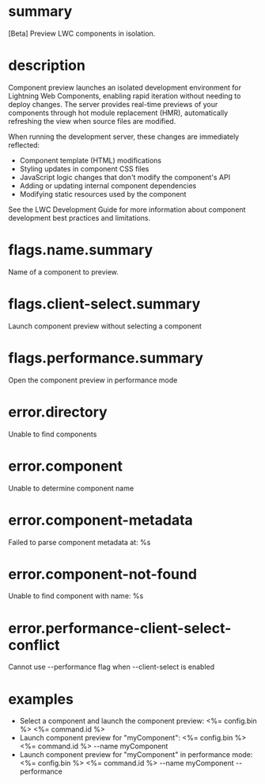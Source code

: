 # summary

[Beta] Preview LWC components in isolation.

# description

Component preview launches an isolated development environment for Lightning Web Components, enabling rapid iteration without needing to deploy changes. The server provides real-time previews of your components through hot module replacement (HMR), automatically refreshing the view when source files are modified.

When running the development server, these changes are immediately reflected:

- Component template (HTML) modifications
- Styling updates in component CSS files
- JavaScript logic changes that don't modify the component's API
- Adding or updating internal component dependencies
- Modifying static resources used by the component

See the LWC Development Guide for more information about component development best practices and limitations.

# flags.name.summary

Name of a component to preview.

# flags.client-select.summary

Launch component preview without selecting a component

# flags.performance.summary

Open the component preview in performance mode

# error.directory

Unable to find components

# error.component

Unable to determine component name

# error.component-metadata

Failed to parse component metadata at: %s

# error.component-not-found

Unable to find component with name: %s

# error.performance-client-select-conflict

Cannot use --performance flag when --client-select is enabled

# examples

- Select a component and launch the component preview:
  <%= config.bin %> <%= command.id %>
- Launch component preview for "myComponent":
  <%= config.bin %> <%= command.id %> --name myComponent
- Launch component preview for "myComponent" in performance mode:
  <%= config.bin %> <%= command.id %> --name myComponent --performance
